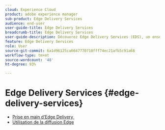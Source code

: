 ```yaml
---
cloud: Experience Cloud
product: adobe experience manager
sub-product: Edge Delivery Services
audience: end-user
user-guide-title: Edge Delivery Services
breadcrumb-title: Edge Delivery Services
user-guide-description: Découvrez Edge Delivery Services (EDS), un ensemble de services composable qui offre un environnement de développement rapide où les créateurs et créatrices peuvent rapidement effectuer des mises à jour et des publications, et où de nouveaux sites sont lancés rapidement.
feature: Edge Delivery Services
role: User
source-git-commit: 6a1d96125ca6647770718fff74ec21afb5c91a68
workflow-type: tm+mt
source-wordcount: '48'
ht-degree: 93%

---
```



# Edge Delivery Services {#edge-delivery-services}

+ [Prise en main d’Edge Delivery ](/help/edge/overview.md)
+ [Utilisation de la diffusion Edge](/help/edge/using.md)

